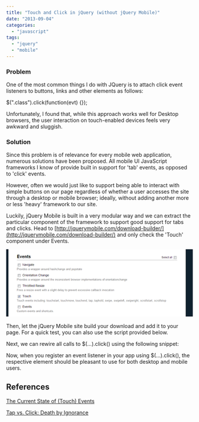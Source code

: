 ```yaml
---
title: "Touch and Click in jQuery (without jQuery Mobile)"
date: "2013-09-04"
categories: 
  - "javascript"
tags: 
  - "jquery"
  - "mobile"
---
```


### Problem

One of the most common things I do with JQuery is to attach click event listeners to buttons, links and other elements as follows:

$(".class").click(function(evt) {});

Unfortunately, I found that, while this approach works well for Desktop browsers, the user interaction on touch-enabled devices feels very awkward and sluggish.

### Solution

Since this problem is of relevance for every mobile web application, numerous solutions have been proposed. All mobile UI JavaScript frameworks I know of provide built in support for 'tab' events, as opposed to 'click' events.

However, often we would just like to support being able to interact with simple buttons on our page regardless of whether a user accesses the site through a desktop or mobile browser; ideally, without adding another more or less 'heavy' framework to our site.

Luckily, jQuery Mobile is built in a very modular way and we can extract the particular component of the framework to support good support for tabs and clicks. Head to [http://jquerymobile.com/download-builder/](http://jquerymobile.com/download-builder/) and only check the 'Touch' component under Events.

![](images/090413_0319_touchandcli1.png)

Then, let the jQuery Mobile site build your download and add it to your page. For a quick test, you can also use the script provided below.

Next, we can rewire all calls to $(…).click() using the following snippet:

<script src="http://u1.linnk.it/qc8sbw/usr/apps/textsync/upload/jquery-mobile-touch.value.js " ></script>

<script>

$.fn.click = **function**(listener) {

    **return** **this**.each(**function**() {

       **var** $this = $( **this** );

       $this.on('vclick', listener);

    });

};

</script>

Now, when you register an event listener in your app using $(…).click(), the respective element should be pleasant to use for both desktop and mobile users.

## References

[The Current State of (Touch) Events](http://blogs.adobe.com/adobeandjquery/2011/03/07/the-current-state-of-touch-events/)

[Tap vs. Click: Death by Ignorance](https://coderwall.com/p/bdxjzg)
